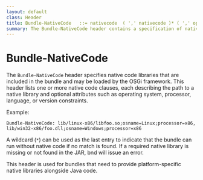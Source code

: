 ```yaml
---
layout: default
class: Header
title: Bundle-NativeCode   ::= nativecode  ( ',' nativecode )* ( ',' optional ) ?
summary: The Bundle-NativeCode header contains a specification of native code libraries contained in this bundle. 
---
```


# Bundle-NativeCode

The `Bundle-NativeCode` header specifies native code libraries that are included in the bundle and may be loaded by the OSGi framework. This header lists one or more native code clauses, each describing the path to a native library and optional attributes such as operating system, processor, language, or version constraints.

Example:

```
Bundle-NativeCode: lib/linux-x86/libfoo.so;osname=Linux;processor=x86, lib/win32-x86/foo.dll;osname=Windows;processor=x86
```

A wildcard (`*`) can be used as the last entry to indicate that the bundle can run without native code if no match is found. If a required native library is missing or not found in the JAR, bnd will issue an error.

This header is used for bundles that need to provide platform-specific native libraries alongside Java code.